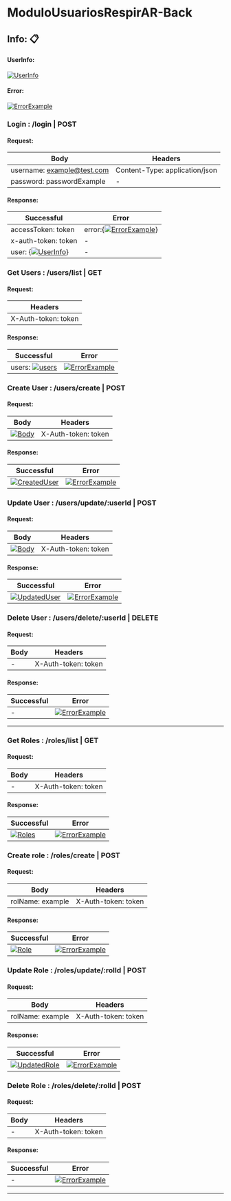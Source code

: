 # ModuloUsuariosRespirAR-Back

## Info: 📋

#### UserInfo:
[![UserInfo](https://prnt.sc/3WInEaTMi9NA "UserInfo")](https://prnt.sc/3WInEaTMi9NA "UserInfo")

#### Error:
[![ErrorExample](https://prnt.sc/tKyyEDRnAOCf "ErrorExample")](https://prnt.sc/tKyyEDRnAOCf "ErrorExample")

### Login : /login | POST

#### Request:

|Body   | Headers  |
| ------------ | ------------ |
| username: example@test.com | Content-Type: application/json |
| password: passwordExample  |  - |

#### Response:

|  Successful | Error  |
| ------------ | ------------ |
| accessToken: token  | error:{[![ErrorExample](https://prnt.sc/tKyyEDRnAOCf "ErrorExample")](https://prnt.sc/tKyyEDRnAOCf "ErrorExample")}  |
|  x-auth-token: token  |-  |
| user: {[![UserInfo](https://prnt.sc/3WInEaTMi9NA "UserInfo")](https://prnt.sc/3WInEaTMi9NA "UserInfo")}  | -  |

### Get Users : /users/list | GET

#### Request:
| Headers  |
| ------------ |
| X-Auth-token: token  |


#### Response:

| Successful  | Error   |
| ------------ | ------------ |
| users: [![users](https://prnt.sc/UOpv5JHg7YjK "users")](https://prnt.sc/UOpv5JHg7YjK "users")  | [![ErrorExample](https://prnt.sc/tKyyEDRnAOCf "ErrorExample")](https://prnt.sc/tKyyEDRnAOCf "ErrorExample")  |

### Create User : /users/create | POST

#### Request:
| Body  | Headers  |
| ------------ | ------------ |
| [![Body](# "Body")](https://prnt.sc/ONh9j3sR55Z5 "Body")  | X-Auth-token: token  |

#### Response:

| Successful  | Error   |
| ------------ | ------------ |
| [![CreatedUser](https://prnt.sc/pOA6FtOn5JMn "CreatedUser")](https://prnt.sc/pOA6FtOn5JMn "CreatedUser") | [![ErrorExample](https://prnt.sc/tKyyEDRnAOCf "ErrorExample")](https://prnt.sc/tKyyEDRnAOCf "ErrorExample")  |

### Update User : /users/update/:userId | POST

#### Request:
| Body  | Headers  |
| ------------ | ------------ |
| [![Body](# "Body")](https://prnt.sc/7A5W6FG2-1NQ "Body")  | X-Auth-token: token  |

#### Response:

| Successful  | Error   |
| ------------ | ------------ |
| [![UpdatedUser](https://prnt.sc/XN-UjGDrwNIN "CreatedUser")](https://prnt.sc/XN-UjGDrwNIN "CreatedUser") | [![ErrorExample](https://prnt.sc/tKyyEDRnAOCf "ErrorExample")](https://prnt.sc/tKyyEDRnAOCf "ErrorExample")  |

### Delete User : /users/delete/:userId | DELETE

#### Request:
| Body  | Headers  |
| ------------ | ------------ |
| -  | X-Auth-token: token  |

#### Response:

| Successful  | Error   |
| ------------ | ------------ |
| - | [![ErrorExample](https://prnt.sc/tKyyEDRnAOCf "ErrorExample")](https://prnt.sc/tKyyEDRnAOCf "ErrorExample")  |


<hr />

### Get Roles : /roles/list | GET

#### Request:
| Body  | Headers  |
| ------------ | ------------ |
| -  | X-Auth-token: token  |

#### Response:

| Successful  | Error   |
| ------------ | ------------ |
| [![Roles](https://prnt.sc/K-W1IND1wBUX "roles")](https://prnt.sc/K-W1IND1wBUX "roles") | [![ErrorExample](https://prnt.sc/tKyyEDRnAOCf "ErrorExample")](https://prnt.sc/tKyyEDRnAOCf "ErrorExample")  |

### Create role : /roles/create | POST

#### Request:
| Body  | Headers  |
| ------------ | ------------ |
| rolName: example  | X-Auth-token: token  |

#### Response:

| Successful  | Error   |
| ------------ | ------------ |
| [![Role](https://i.imgur.com/2ziggc5.png "role")](https://i.imgur.com/2ziggc5.png "role") | [![ErrorExample](https://prnt.sc/tKyyEDRnAOCf "ErrorExample")](https://prnt.sc/tKyyEDRnAOCf "ErrorExample")  |

### Update Role : /roles/update/:rolId | POST

#### Request:
| Body  | Headers  |
| ------------ | ------------ |
| rolName: example | X-Auth-token: token  |

#### Response:

| Successful  | Error   |
| ------------ | ------------ |
| [![UpdatedRole](https://i.imgur.com/n5VT8dJ.png "UpdatedRole")](https://i.imgur.com/n5VT8dJ.png "UpdatedRole") | [![ErrorExample](https://prnt.sc/tKyyEDRnAOCf "ErrorExample")](https://prnt.sc/tKyyEDRnAOCf "ErrorExample")  |

### Delete Role : /roles/delete/:rolId | POST

#### Request:
| Body  | Headers  |
| ------------ | ------------ |
| - | X-Auth-token: token  |

#### Response:

| Successful  | Error   |
| ------------ | ------------ |
|- | [![ErrorExample](https://prnt.sc/tKyyEDRnAOCf "ErrorExample")](https://prnt.sc/tKyyEDRnAOCf "ErrorExample")  |

<hr/>
